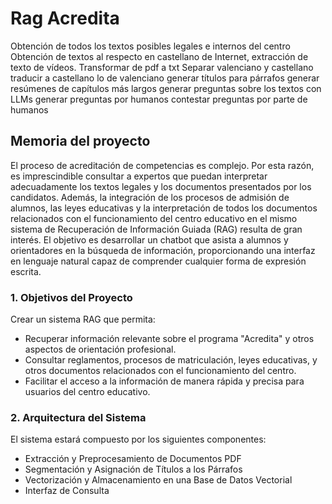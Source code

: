 # Rag Acredita

Obtención de todos los textos posibles legales e internos del centro
Obtención de textos al respecto en castellano de Internet, extracción de texto de vídeos.
Transformar de pdf a txt
Separar valenciano y castellano
traducir a castellano lo de valenciano
generar títulos para párrafos
generar resúmenes de capítulos más largos
generar preguntas sobre los textos con LLMs
generar preguntas por humanos
contestar preguntas por parte de humanos


## Memoria del proyecto

El proceso de acreditación de competencias es complejo. Por esta razón, es imprescindible consultar a expertos que puedan interpretar adecuadamente los textos legales y los documentos presentados por los candidatos. Además, la integración de los procesos de admisión de alumnos, las leyes educativas y la interpretación de todos los documentos relacionados con el funcionamiento del centro educativo en el mismo sistema de Recuperación de Información Guiada (RAG) resulta de gran interés. El objetivo es desarrollar un chatbot que asista a alumnos y orientadores en la búsqueda de información, proporcionando una interfaz en lenguaje natural capaz de comprender cualquier forma de expresión escrita.

### 1. Objetivos del Proyecto

Crear un sistema RAG que permita:

* Recuperar información relevante sobre el programa "Acredita" y otros aspectos de orientación profesional.
* Consultar reglamentos, procesos de matriculación, leyes educativas, y otros documentos relacionados con el funcionamiento del centro.
* Facilitar el acceso a la información de manera rápida y precisa para usuarios del centro educativo.

### 2. Arquitectura del Sistema

El sistema estará compuesto por los siguientes componentes:

* Extracción y Preprocesamiento de Documentos PDF
* Segmentación y Asignación de Títulos a los Párrafos
* Vectorización y Almacenamiento en una Base de Datos Vectorial
* Interfaz de Consulta

